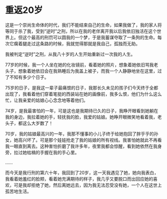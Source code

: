 # 重返20岁

这是一个崇尚生命体的时代，我们不能结束自己的生命，如果我做了，我的家人将等同于杀了我，受到“逆时”之刑，所以在我的老伴离开我以后我依旧独活在这个世界上。但这个最高的刑罚可以圆我的一个梦，于是我蓄谋夺取了一条狗的生命。每次它瘸着腿走过这条路的时候，我就觉得那就是我自己，孤独而无助。 

我被判定“逆时”之刑，从我八十岁的人生开始重新过一次我的人生。 

77岁的时候，我一个人坐在她的化妆镜前，看着她的照片，想象着她依旧骂我老头子，想象着她依旧会在我熟睡后为我盖上被子，而我一个人静静地坐在这里，过了不知有多少个日子。 

75岁的日子，是我这一辈子最痛恨的日子，我那长久未见的孩子们今天终于全都出现了，我看着他们穿着笔挺的西装站在她的画像前，我多么恨，他们为什么这么忙，让我亲爱的姑娘心心念念地等着他们。 

74岁，是我最害怕的一年，可是这也是我期待已久的日子，我睁开眼看到她躺在我的身边，我拉着她的手，轻抚我的脸，我爱的姑娘。她睁开眼微笑地看着我，老头子，都这么大岁数了！ 

70岁，我的姑娘最高兴的一年，我那不懂事的小儿子终于给她抱回了胖乎乎的孙女，她高兴坏了。可是那个娃娃抢走了我的姑娘的所有视线。我害怕她就此不再看我一眼直到离去。这种害怕折磨了我许多年，夜里我都会惊醒，看到她依然在我身旁，拉过她枯槁的手握在我的手心里。 

...... 

而今天是我行刑的第六十年，我回到了20岁，这一天我遇见了她，她向我表白，我看着她羞红的脸颊，看着她充满期待的样子，我几乎又要脱口而出回应她的喜欢，可是我却拒绝了她，然后离她远去，因为我无法忍受没有她，一个人在这世上孤苦地生活。